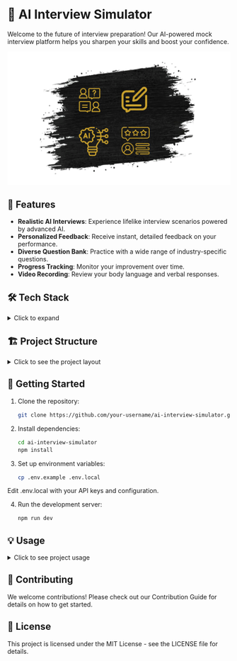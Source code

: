 # 🤖 AI Interview Simulator

Welcome to the future of interview preparation! Our AI-powered mock interview platform helps you sharpen your skills and boost your confidence.

![AI Interview Simulator](./public/splash.png)

## 🚀 Features

- **Realistic AI Interviews**: Experience lifelike interview scenarios powered by advanced AI.
- **Personalized Feedback**: Receive instant, detailed feedback on your performance.
- **Diverse Question Bank**: Practice with a wide range of industry-specific questions.
- **Progress Tracking**: Monitor your improvement over time.
- **Video Recording**: Review your body language and verbal responses.

## 🛠️ Tech Stack

<details>
<summary>Click to expand</summary>

- Next.js
- React
- Tailwind CSS
- Gemini AI Model
- Drizzle ORM
- Magic UI components

</details>

## 🏗️ Project Structure

<details>
<summary>Click to see the project layout</summary>

└── 📁aiinterview
└── 📁app
└── 📁ComponentHelper
└── 📁components
└── 📁lib
└── 📁public
└── 📁utils

</details>

## 🚦 Getting Started
1. Clone the repository:
   ```bash
   git clone https://github.com/your-username/ai-interview-simulator.git

2. Install dependencies:
    ```bash
    cd ai-interview-simulator
    npm install

3. Set up environment variables:
     ```bash
     cp .env.example .env.local
  Edit .env.local with your API keys and configuration.

4. Run the development server:
     ```bash
     npm run dev

## 💡 Usage

<details>
  <summary>Click to see project usage</summary>

1. 👤 **Create an Account**: Sign up or log in to access the dashboard.
2. 🆕 **Start a New Interview**: Choose your industry and difficulty level.
3. 🎙️ **Answer Questions**: Respond to AI-generated questions via text or video.
4. 📊 **Receive Feedback**: Get instant AI-powered feedback on your responses.
5. 📈 **Review and Improve**: Analyze your performance and practice weak areas.
6. 
</details>

## 🤝 Contributing
We welcome contributions! Please check out our Contribution Guide for details on how to get started.

## 📄 License
This project is licensed under the MIT License - see the LICENSE file for details.

